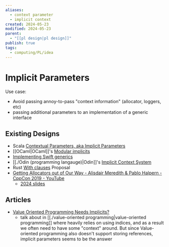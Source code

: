 ```yaml
---
aliases:
  - context parameter
  - implicit context
created: 2024-05-23
modified: 2024-05-23
parent:
  - "[[pl design|pl design]]"
publish: true
tags:
  - computing/PL/idea
---
```


# Implicit Parameters
Use case:
- Avoid passing annoy-to-pass "context information" (allocator, loggers, etc)
- passing additional parameters to an implementation of a generic interface

## Existing Designs
- Scala [Contextual Parameters, aka Implicit Parameters](https://docs.scala-lang.org/tour/implicit-parameters.html)
- [[OCaml|OCaml]]'s [Modular implicits](https://arxiv.org/pdf/1512.01895.pdf)
- [Implementing Swift generics](https://www.youtube.com/watch?v=ctS8FzqcRug)
- [[./Odin (programming langauge)|Odin]]'s [Implicit Context System](https://odin-lang.org/docs/overview/#implicit-context-system)
- Rust [With clauses](https://rust-lang.github.io/async-fundamentals-initiative/evaluation/design/with_clauses.html) Proposal
- [Getting Allocators out of Our Way - Alisdair Meredith & Pablo Halpern - CppCon 2019 - YouTube](https://youtu.be/RLezJuqNcEQ?si=JWwF7M8QlUA6XFpl)
  - [2024 slides](https://www.open-std.org/JTC1/SC22/WG21/docs/papers/2024/p3240r0.pdf)

## Articles
- [Value Oriented Programming Needs Implicits?](https://matklad.github.io/2023/05/02/implicits-for-mvs.html)
  - talk about in [[./value-oriented programming|value-oriented programming]] where heavily relies on using indices, and as a result we often need to have some "context" around. But since Value-oriented programming also doesn't support storing references, implicit parameters seems to be the answer